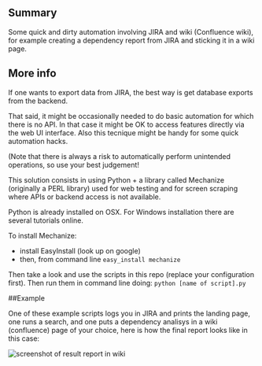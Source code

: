 ## Summary
Some quick and dirty automation involving JIRA and wiki (Confluence wiki), for example creating a dependency report from JIRA and sticking it in a wiki page.

## More info
If one wants to export data from JIRA, the best way is get database exports from the backend.

That said, it might be occasionally needed to do basic automation for which there is no API. In that case it might be OK to access features directly via the web UI interface. Also this tecnique might be handy for some quick automation hacks.

(Note that there is always a risk to automatically perform unintended operations, so use your best judgement!

This solution consists in using Python + a library called Mechanize (originally a PERL library) used for web testing and for screen scraping where APIs or backend access is not available.

Python is already installed on OSX. For Windows installation there are several tutorials online.

To install Mechanize:
* install EasyInstall (look up on google)
* then, from command line  ```easy_install mechanize```

Then take a look and use the scripts in this repo (replace your configuration first). Then run them in command line doing:
```python [name of script].py```

##Example

One of these example scripts logs you in JIRA and prints the landing page, one runs a search, and one puts a dependency analisys in a wiki (confluence) page of your choice, here is how the final report looks like in this case:

![screenshot of result report in wiki](https://raw.githubusercontent.com/davidedc/Basic-JIRA-And-Wiki-automation-with-Python-And-Mechanize/master/readme-images/dependencyReportScreenshot.png)
